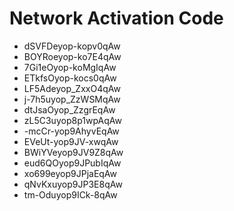 # Network Activation Code
* dSVFDeyop-kopv0qAw
* BOYRoeyop-ko7E4qAw
* 7Gi1eOyop-koMgIqAw
* ETkfsOyop-kocs0qAw
* LF5Adeyop_ZxxO4qAw
* j-7h5uyop_ZzWSMqAw
* dtJsaOyop_ZzgrEqAw
* zL5C3uyop8p1wpAqAw
* -mcCr-yop9AhyvEqAw
* EVeUt-yop9JV-xwqAw
* BWiYVeyop9JV9Z8qAw
* eud6QOyop9JPubIqAw
* xo699eyop9JPjaEqAw
* qNvKxuyop9JP3E8qAw
* tm-Oduyop9ICk-8qAw